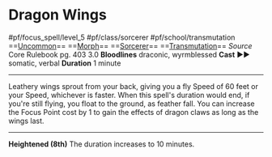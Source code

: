 # Dragon Wings
#pf/focus_spell/level_5 #pf/class/sorcerer #pf/school/transmutation 
==[Uncommon](../../../Traits/Uncommon.md)== ==[Morph](../../../Traits/Morph.md)== ==[Sorcerer](../../../Traits/Sorcerer.md)== ==[Transmutation](../../../Traits/Transmutation.md)==
*Source* Core Rulebook pg. 403 3.0
**Bloodlines** draconic, wyrmblessed
**Cast** ►► somatic, verbal
**Duration** 1 minute

---
Leathery wings sprout from your back, giving you a fly Speed of 60 feet or your Speed, whichever is faster. When this spell's duration would end, if you're still flying, you float to the ground, as feather fall. You can increase the Focus Point cost by 1 to gain the effects of dragon claws as long as the wings last.

<hr>

**Heightened (8th)** The duration increases to 10 minutes.
